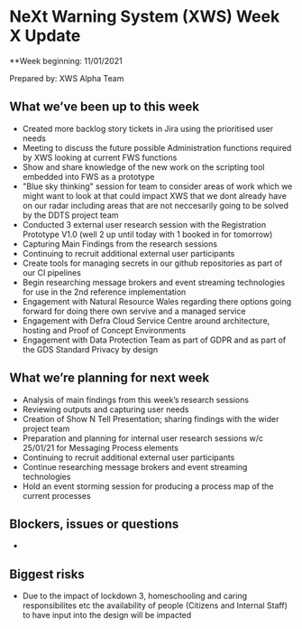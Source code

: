 # NeXt Warning System (XWS) Week X Update
**Week beginning: 11/01/2021

Prepared by: XWS Alpha Team

## What we’ve been up to this week

* Created more backlog story tickets in Jira using the prioritised user needs
* Meeting to discuss the future possible Administration functions required by XWS looking at current FWS functions
* Show and share knowledge of the new work on the scripting tool embedded into FWS as a prototype
* "Blue sky thinking" session for team to consider areas of work which we might want to look at that could impact XWS that we dont already have on our radar including areas that are not neccesarily going to be solved by the DDTS project team
* Conducted 3 external user research session with the Registration Prototype V1.0 (well 2 up until today with 1 booked in for tomorrow)
* Capturing Main Findings from the research sessions
* Continuing to recruit additional external user participants
* Create tools for managing secrets in our github repositories as part of our CI pipelines
* Begin researching message brokers and event streaming technologies for use in the 2nd reference implementation
* Engagement with Natural Resource Wales regarding there options going forward for doing there own servive and a managed service
* Engagement with Defra Cloud Service Centre around architecture, hosting and Proof of Concept Environments
* Engagement with Data Protection Team as part of GDPR and as part of the GDS Standard Privacy by design


## What we’re planning for next week

* Analysis of main findings from this week’s research sessions
* Reviewing outputs and capturing user needs
* Creation of Show N Tell Presentation; sharing findings with the wider project team
* Preparation and planning for internal user research sessions w/c 25/01/21 for Messaging Process elements
* Continuing to recruit additional external user participants
* Continue researching message brokers and event streaming technologies
* Hold an event storming session for producing a process map of the current processes


## Blockers, issues or questions

* 

## Biggest risks

* Due to the impact of lockdown 3, homeschooling and caring responsibilites etc the availability of people (Citizens and Internal Staff) to have input into the design will be impacted
